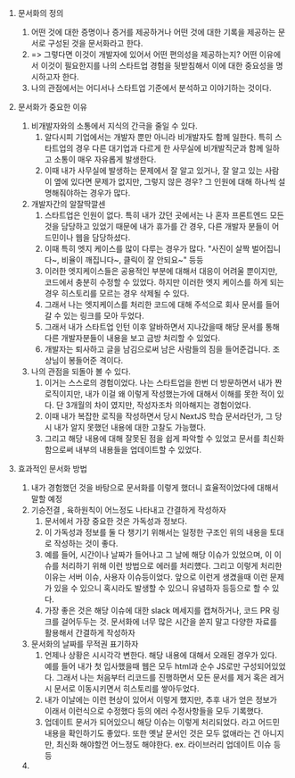 1. 문서화의 정의
	1. 어떤 것에 대한 증명이나 증거를 제공하거나 어떤 것에 대한 기록을 제공하는 문서로 구성된 것을 문서화라고 한다.
	2. => 그렇다면 이것이 개발자에 있어서 어떤 편의성을 제공하는지? 어떤 이유에서 이것이 필요한지를 나의 스타트업 경험을 뒷받침해서 이에 대한 중요성을 명시하고자 한다.
	3. 나의 관점에서는 어디서나 스타트업 기준에서 분석하고 이야기하는 것이다.
	
2. 문서화가 중요한 이유
	1. 비개발자와의 소통에서 지식의 간극을 줄일 수 있다.
		1. 알다시피 기업에서는 개발자 뿐만 아니라 비개발자도 함께 일한다. 특히 스타트업의 경우 다른 대기업과 다르게 한 사무실에 비개발직군과 함께 일하고 소통이 매우 자유롭게 발생한다.
		2. 이때 내가 사무실에 발생하는 문제에서 잘 알고 있거나, 잘 알고 있는 사람이 옆에 있다면 문제가 없지만, 그렇지 않은 경우? 그 인원에 대해 하나씩 설명해줘야하는 경우가 많다.
	2. 개발자간의 알잘딱깔센
		1. 스타트업은 인원이 없다. 특히 내가 갔던 곳에서는 나 혼자 프론트엔드 모든 것을 담당하고 있었기 때문에 내가 휴가를 간 경우, 다른 개발자 분들이 어드민이나 웹을 담당하셨다.
		2. 이때 특히 엣지 케이스를 많이 다루는 경우가 많다. "사진이 살짝 벌어집니다~, 비율이 깨집니다~, 클릭이 잘 안되요~" 등등
		3. 이러한 엣지케이스들은 공용적인 부분에 대해서 대응이 어려울 뿐이지만, 코드에서 충분히 수정할 수 있었다. 하지만 이러한 엣지 케이스를 하게 되는 경우 히스토리를 모르는 경우 삭제될 수 있다.
		4. 그래서 나는 엣지케이스를 처리한 코드에 대해 주석으로 회사 문서를 들어갈 수 있는 링크를 모아 두었다.
		5. 그래서 내가 스타트업 인턴 이후 알바하면서 지나갔을때 해당 문서를 통해 다른 개발자분들이 내용을 보고 금방 처리할 수 있었다.
		6. 개발자는 퇴사하고 글을 남김으로써 남은 사람들의 짐을 들어준겁니다. 조상님이 봉들어준 격이다.
	3. 나의 관점을 되돌아 볼 수 있다.
		1. 이거는 스스로의 경험이었다. 나는 스타트업을 한번 더 방문하면서 내가 짠 로직이지만, 내가 이걸 왜 이렇게 작성했는가에 대해서 이해를 못한 적이 있다. 단 3개월의 차이 였지만, 작성자조차 의아해지는 경험이었다.
		2. 이때 내가 복잡한 로직을 작성하면서 당시 NextJS 학습 문서라던가, 그 당시 내가 알지 못했던 내용에 대한 고찰도 가능했다.
		3. 그리고 해당 내용에 대해 잘못된 점을 쉽게 파악할 수 있었고 문서를 최신화 함으로써 내부의 내용들을 업데이트할 수 있었다.
3. 효과적인 문서화 방법
	1. 내가 경험했던 것을 바탕으로 문서화를 이렇게 했더니 효율적이었다에 대해서 말할 예정
	2. 기승전결 , 육하원칙이 어느정도 나타내고 간결하게 작성하자
		1. 문서에서 가장 중요한 것은 가독성과 정보다.
		2. 이 가독성과 정보를 둘 다 챙기기 위해서는 일정한 구조인 위의 내용을 토대로 작성하는 것이 좋다.
		3. 예를 들어, 시간이나 날짜가 들어나고 그 날에 해당 이슈가 있었으며, 이 이슈를 처리하기 위해 이런 방법으로 에러를 처리헀다. 그리고 이렇게 처리한 이유는 서버 이슈, 사용자 이슈등이었다. 앞으로 이런게 생겼을때 이런 문제가 있을 수 있으니 혹시라도 발생할 수 있으니 유념하자 등등으로 할 수 있다.
		4. 가장 좋은 것은 해당 이슈에 대한 slack 메세지를 캡쳐하거나, 코드 PR 링크를 걸어두두는 것. 문서화에 너무 많은 시간을 쏟지 말고 다양한 자료를 활용해서 간결하게 작성하자
	3. 문서화의 날짜를 무적권 표기하자
		1. 언제나 상황은 시시각각 변한다. 해당 내용에 대해서 오래된 경우가 있다. 예를 들어 내가 첫 입사했을때 웹은 모두 html과 순수 JS로만 구성되어있었다. 그래서 나는 처음부터 리코드를 진행하면서 모든 문서를 제거 혹은 레거시 문서로 이동시키면서 히스토리를 쌓아두었다.
		2. 내가 이날에는 이런 현상이 있어서 이렇게 했지만, 추후 내가 얻은 정보가 이래서 이런식으로 수정했다 등의 에러 수정사항들을 모두 기록했다.
		3. 업데이트 문서가 되어있으니 해당 이슈는 이렇게 처리되었다. 라고 어드민 내용을 확인하기도 좋았다. 또한 옛날 문서인 것은 모두 없애라는 건 아니지만, 최신화 해야할껀 어느정도 해야한다. ex. 라이브러리 업데이트 이슈 등등
	4. 